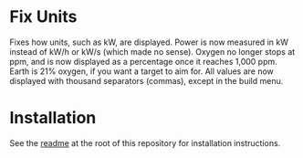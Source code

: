﻿# Fix Units

Fixes how units, such as kW, are displayed. Power is now measured in kW instead of kW/h or kW/s (which made no sense).
Oxygen no longer stops at ppm, and is now displayed as a percentage once it reaches 1,000 ppm. Earth is 21% oxygen, if you want a target to aim for.
All values are now displayed with thousand separators (commas), except in the build menu.

# Installation

See the [readme](/readme.md) at the root of this repository for installation instructions.
